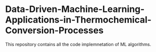 # Data-Driven-Machine-Learning-Applications-in-Thermochemical-Conversion-Processes
 This repository contains all the code implemnetation of ML algorithms.
